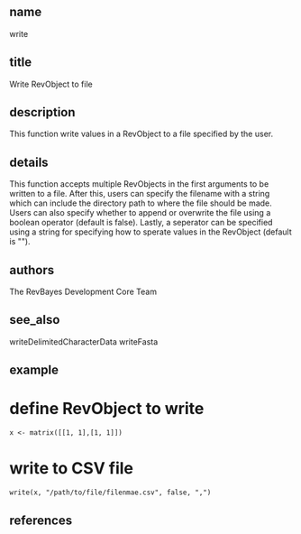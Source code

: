 ## name
write
## title
Write RevObject to  file
## description
This function write values in a RevObject to a file specified by the user.
## details
This function accepts multiple RevObjects in the first arguments to be written to a file.
After this, users can specify the filename with a string which can include the directory path
to where the file should be made. Users can also specify whether to append or overwrite the file
using a boolean operator (default is false). Lastly, a seperator can be specified using a string
for specifying how to sperate values in the RevObject (default is "").
## authors
The RevBayes Development Core Team
## see_also
writeDelimitedCharacterData
writeFasta
## example

# define RevObject to write 
    x <- matrix([[1, 1],[1, 1]])
# write to CSV file
    write(x, "/path/to/file/filenmae.csv", false, ",")
## references
